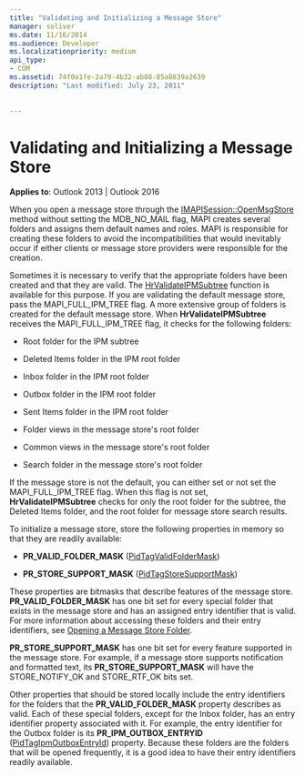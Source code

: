 ```yaml
---
title: "Validating and Initializing a Message Store"
manager: soliver
ms.date: 11/16/2014
ms.audience: Developer
ms.localizationpriority: medium
api_type:
- COM
ms.assetid: 74f0a1fe-2a79-4b32-ab88-85a8839a2639
description: "Last modified: July 23, 2011"
 
 
---
```


# Validating and Initializing a Message Store

  
  
**Applies to**: Outlook 2013 | Outlook 2016 
  
When you open a message store through the [IMAPISession::OpenMsgStore](imapisession-openmsgstore.md) method without setting the MDB_NO_MAIL flag, MAPI creates several folders and assigns them default names and roles. MAPI is responsible for creating these folders to avoid the incompatibilities that would inevitably occur if either clients or message store providers were responsible for the creation. 
  
Sometimes it is necessary to verify that the appropriate folders have been created and that they are valid. The [HrValidateIPMSubtree](hrvalidateipmsubtree.md) function is available for this purpose. If you are validating the default message store, pass the MAPI_FULL_IPM_TREE flag. A more extensive group of folders is created for the default message store. When **HrValidateIPMSubtree** receives the MAPI_FULL_IPM_TREE flag, it checks for the following folders: 
  
- Root folder for the IPM subtree
    
- Deleted Items folder in the IPM root folder
    
- Inbox folder in the IPM root folder
    
- Outbox folder in the IPM root folder
    
- Sent Items folder in the IPM root folder
    
- Folder views in the message store's root folder
    
- Common views in the message store's root folder
    
- Search folder in the message store's root folder
    
If the message store is not the default, you can either set or not set the MAPI_FULL_IPM_TREE flag. When this flag is not set, **HrValidateIPMSubtree** checks for only the root folder for the subtree, the Deleted Items folder, and the root folder for message store search results. 
  
To initialize a message store, store the following properties in memory so that they are readily available:
  
- **PR_VALID_FOLDER_MASK** ([PidTagValidFolderMask](pidtagvalidfoldermask-canonical-property.md))
    
- **PR_STORE_SUPPORT_MASK** ([PidTagStoreSupportMask](pidtagstoresupportmask-canonical-property.md))
    
These properties are bitmasks that describe features of the message store. **PR_VALID_FOLDER_MASK** has one bit set for every special folder that exists in the message store and has an assigned entry identifier that is valid. For more information about accessing these folders and their entry identifiers, see [Opening a Message Store Folder](opening-a-message-store-folder.md). 
  
 **PR_STORE_SUPPORT_MASK** has one bit set for every feature supported in the message store. For example, if a message store supports notification and formatted text, its **PR_STORE_SUPPORT_MASK** will have the STORE_NOTIFY_OK and STORE_RTF_OK bits set. 
  
Other properties that should be stored locally include the entry identifiers for the folders that the **PR_VALID_FOLDER_MASK** property describes as valid. Each of these special folders, except for the Inbox folder, has an entry identifier property associated with it. For example, the entry identifier for the Outbox folder is its **PR_IPM_OUTBOX_ENTRYID** ([PidTagIpmOutboxEntryId](pidtagipmoutboxentryid-canonical-property.md)) property. Because these folders are the folders that will be opened frequently, it is a good idea to have their entry identifiers readily available.
  

